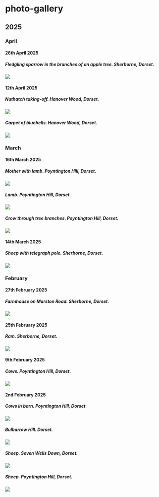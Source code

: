 # photo-gallery

## 2025

### April

#### 26th April 2025

##### Fledgling sparrow in the branches of an apple tree. Sherborne, Dorset.

![](https://mhenderson.github.io/photo-serve/png/2025/04/fledgling-sparrow.png)

#### 12th April 2025

##### Nuthatch taking-off. Hanover Wood, Dorset.

![](https://mhenderson.github.io/photo-serve/png/2025/04/nuthatch-launch.png)

##### Carpet of bluebells. Hanover Wood, Dorset.

![](https://mhenderson.github.io/photo-serve/png/2025/04/bluebell-wood.png)

### March

#### 16th March 2025

##### Mother with lamb. Poyntington Hill, Dorset.

![](https://mhenderson.github.io/photo-serve/png/2025/03/mother-and-lamb.png)

##### Lamb. Poyntington Hill, Dorset.

![](https://mhenderson.github.io/photo-serve/png/2025/03/lamb-frame.png)

##### Crow through tree branches. Poyntington Hill, Dorset.

![](https://mhenderson.github.io/photo-serve/png/2025/03/crow-blur.png)

#### 14th March 2025

##### Sheep with telegraph pole. Sherborne, Dorset.

![](https://mhenderson.github.io/photo-serve/png/2025/03/sheep-pole.png)

### February

#### 27th February 2025

##### Farmhouse on Marston Road. Sherborne, Dorset.

![](https://mhenderson.github.io/photo-serve/png/2025/02/farmhouse.png)

#### 25th February 2025

##### Ram. Sherborne, Dorset.

![](https://mhenderson.github.io/photo-serve/png/2025/02/ram.png)

#### 9th February 2025

##### Cows. Poyntington Hill, Dorset.

![](https://mhenderson.github.io/photo-serve/png/2025/02/cow-family.png)

#### 2nd February 2025

##### Cows in barn. Poyntington Hill, Dorset.

![](https://mhenderson.github.io/photo-serve/png/2025/02/cows.png)

##### Bulbarrow Hill. Dorset.

![](https://mhenderson.github.io/photo-serve/png/2025/02/field.png)

##### Sheep. Seven Wells Down, Dorset.

![](https://mhenderson.github.io/photo-serve/png/2025/02/hillside.png)

##### Sheep. Poyntington Hill, Dorset.

![](https://mhenderson.github.io/photo-serve/png/2025/02/sheep.png)

